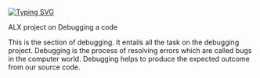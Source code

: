 [![Typing SVG](https://readme-typing-svg.herokuapp.com?font=Fira+Code&weight=600&size=25&pause=1000&color=00C7F7&width=435&lines=THE+BUGGING+!!+(DEBUGGING))](https://git.io/typing-svg)

ALX project on Debugging a code

This is the section of debugging. It entails all the task on the debugging project.
Debugging is the process of resolving errors which are called bugs in the computer world.
Debugging helps to produce the expected outcome from our source code.
